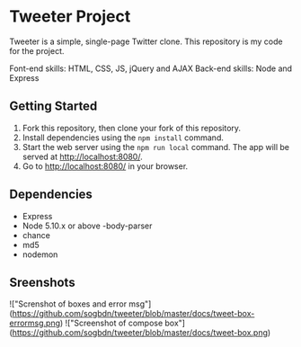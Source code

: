 # Tweeter Project

Tweeter is a simple, single-page Twitter clone.
This repository is my code for the project.

Font-end skills: HTML, CSS, JS, jQuery and AJAX 
Back-end skills: Node and Express 

## Getting Started

1. Fork this repository, then clone your fork of this repository.
2. Install dependencies using the `npm install` command.
3. Start the web server using the `npm run local` command. The app will be served at <http://localhost:8080/>.
4. Go to <http://localhost:8080/> in your browser.

## Dependencies

- Express
- Node 5.10.x or above
-body-parser
- chance
- md5
- nodemon

## Sreenshots
!["Screnshot of boxes and error msg"] (https://github.com/sogbdn/tweeter/blob/master/docs/tweet-box-errormsg.png)
!["Screenshot of compose box"] (https://github.com/sogbdn/tweeter/blob/master/docs/tweet-box.png)




